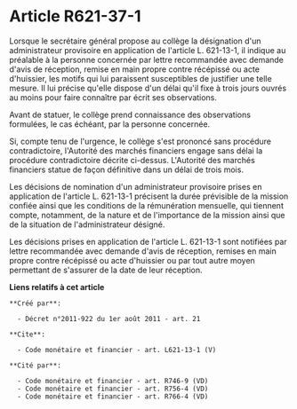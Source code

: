 # Article R621-37-1

Lorsque le secrétaire général propose au collège la désignation d'un administrateur provisoire en application de l'article L.
621-13-1, il indique au préalable à la personne concernée par lettre recommandée avec demande d'avis de réception, remise en
main propre contre récépissé ou acte d'huissier, les motifs qui lui paraissent susceptibles de justifier une telle mesure. Il
lui précise qu'elle dispose d'un délai qu'il fixe à trois jours ouvrés au moins pour faire connaître par écrit ses
observations. 

Avant de statuer, le collège prend connaissance des observations formulées, le cas échéant, par la personne concernée. 

Si, compte tenu de l'urgence, le collège s'est prononcé sans procédure contradictoire, l'Autorité des marchés financiers
engage sans délai la procédure contradictoire décrite ci-dessus. L'Autorité des marchés financiers statue de façon définitive
dans un délai de trois mois. 

Les décisions de nomination d'un administrateur provisoire prises en application de l'article L. 621-13-1 précisent la durée
prévisible de la mission confiée ainsi que les conditions de la rémunération mensuelle, qui tiennent compte, notamment, de la
nature et de l'importance de la mission ainsi que de la situation de l'administrateur désigné. 

Les décisions prises en application de l'article L. 621-13-1 sont notifiées par lettre recommandée avec demande d'avis de
réception, remises en main propre contre récépissé ou acte d'huissier ou par tout autre moyen permettant de s'assurer de la
date de leur réception.

**Liens relatifs à cet article**

	**Créé par**:

	  - Décret n°2011-922 du 1er août 2011 - art. 21

	**Cite**:

	  - Code monétaire et financier - art. L621-13-1 (V)

	**Cité par**:

	  - Code monétaire et financier - art. R746-9 (VD)
	  - Code monétaire et financier - art. R756-4 (VD)
	  - Code monétaire et financier - art. R766-4 (VD)
